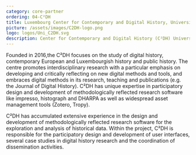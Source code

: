 ```yaml
---
category: core-partner
ordering: 04-C²DH
title: Luxembourg Center for Contemporary and Digital History, University of Luxembourg.
picture: /assets/images/C2DH-logo.png
logo: logos/Uni_C2DH.svg
description: Center for Contemporary and Digital History (C²DH) University of Luxembourg, Luxembourg
---
```


Founded in 2016,the C²DH focuses on the study of digital history, contemporary European and Luxembourgish history and public history. The centre promotes interdisciplinary research with a particular emphasis on developing and critically reflecting on new digital methods and tools, and embraces digital methods in its research, teaching and publications (e.g. the Journal of Digital History). C²DH has unique expertise in participatory design and development of methodologically reflected research software like impresso, histograph and DHARPA as well as widespread asset management tools (Zotero, Tropy).

C²DH has accumulated extensive experience in the design and development of methodologically reflected research software for the exploration and analysis of historical data. Within the project, C²DH is responsible for the participatory design and development of user interfaces, several case studies in digital history research and the coordination of dissemination activities.
